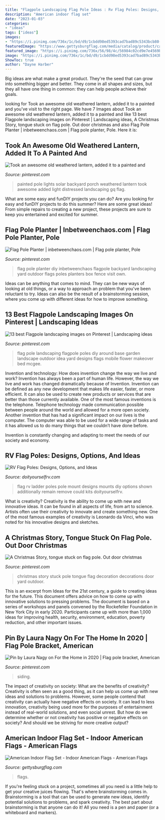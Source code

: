 ```yaml
---
title: "Flagpole Landscaping Flag Pole Ideas : Rv Flag Poles: Designs, Options, And Ideas"
description: "American indoor flag set"
date: "2023-01-03"
categories:
- "ideas"
tags: ["ideas"]
images:
- "https://i.pinimg.com/736x/1c/bd/d9/1cbdd98ed5393cad7bad89c5343bcb80--flag-poles-flag-pole-landscaping-front-yards.jpg"
featuredImage: "https://www.gettysburgflag.com/media/catalog/product/cache/2/thumbnail/1040x/040ec09b1e35df139433887a97daa66f/i/n/indoor_flag_display_1.jpg"
featured_image: "https://i.pinimg.com/736x/56/98/4c/56984c02cd9e7e4569b4c4011149d339.jpg"
image: "https://i.pinimg.com/736x/1c/bd/d9/1cbdd98ed5393cad7bad89c5343bcb80--flag-poles-flag-pole-landscaping-front-yards.jpg"
ShowToc: true
author: "Dayne Harber"
---
```



Big ideas are what make a great product. They're the seed that can grow into something bigger and better. They come in all shapes and sizes, but they all have one thing in common: they can help people achieve their goals.

	

		
looking for Took an awesome old weathered lantern, added it to a painted and you've visit to the right page. We have 7 Images about Took an awesome old weathered lantern, added it to a painted and like 13 best Flagpole landscaping images on Pinterest | Landscaping ideas, A Christmas Story, tongue stuck on flag pole. Out door christmas and also Flag Pole Planter | inbetweenchaos.com | Flag pole planter, Pole. Here it is:
		
    
## Took An Awesome Old Weathered Lantern, Added It To A Painted And

<img loading=lazy src="https://i.pinimg.com/736x/19/7f/9f/197f9f879749ff5abb343c0b5881f7a8--flag-pole-lights-flag-poles.jpg" onerror="this.onerror=null;this.src='https://tse4.mm.bing.net/th?id=OIP.q4-97EIQ9IIxmPTK013cjQHaNK&amp;pid=15.1';" alt="Took an awesome old weathered lantern, added it to a painted and">

_Source: pinterest.com_

>painted pole lights solar backyard porch weathered lantern took awesome added light distressed landscaping gq flag. 

	

What are some easy and funDIY projects you can do?
Are you looking for easy and funDIY projects to do this summer? Here are some great ideas! From simple repairs to creating a new project, these projects are sure to keep you entertained and excited for summer.

    
## Flag Pole Planter | Inbetweenchaos.com | Flag Pole Planter, Pole

<img loading=lazy src="https://i.pinimg.com/736x/de/4d/dd/de4dddc8a1e1076f99cb770115f587c9--diy-flag-pole-flag-poles.jpg" onerror="this.onerror=null;this.src='https://tse3.mm.bing.net/th?id=OIP.u6dSR9GswQWIlPd0n8S-LAHaLJ&amp;pid=15.1';" alt="Flag Pole Planter | inbetweenchaos.com | Flag pole planter, Pole">

_Source: pinterest.com_

>flag pole planter diy inbetweenchaos flagpole backyard landscaping yard outdoor flags poles planters box fence visit own. 

	

Ideas can be anything that comes to mind. They can be new ways of looking at old things, or a way to approach an problem that you've been reluctant to try. Ideas can also be the result of a brainstorming session, where you come up with different ideas for how to improve something.

    
## 13 Best Flagpole Landscaping Images On Pinterest | Landscaping Ideas

<img loading=lazy src="https://i.pinimg.com/736x/1c/bd/d9/1cbdd98ed5393cad7bad89c5343bcb80--flag-poles-flag-pole-landscaping-front-yards.jpg" onerror="this.onerror=null;this.src='https://tse2.mm.bing.net/th?id=OIP.JBXXDXMaI4bWeiCu_TRdmQHaMR&amp;pid=15.1';" alt="13 best Flagpole landscaping images on Pinterest | Landscaping ideas">

_Source: pinterest.com_

>flag pole landscaping flagpole poles diy around base garden landscape outdoor idea yard designs flags mobile flower makeover bed mcgee. 

	

Invention and technology: How does invention change the way we live and work?
Invention has always been a part of human life. However, the way we live and work has changed dramatically because of Invention. Invention can be defined as any new development that makes life easier, faster, or more efficient. It can also be used to create new products or services that are better than those currently available.
One of the most famous inventions is the telephone. Telephone technology made communication possible between people around the world and allowed for a more open society. Another invention that has had a significant impact on our lives is the computer. The computer was able to be used for a wide range of tasks and it has allowed us to do many things that we couldn’t have done before.

Invention is constantly changing and adapting to meet the needs of our society and economy.

    
## RV Flag Poles: Designs, Options, And Ideas

<img loading=lazy src="https://www.doityourselfrv.com/wp-content/uploads/2013/12/rv-flag-poles-ladder.jpg" onerror="this.onerror=null;this.src='https://tse3.mm.bing.net/th?id=OIP.FepoITCD1a174k6BE7gaIwAAAA&amp;pid=15.1';" alt="RV Flag Poles: Designs, Options, and Ideas">

_Source: doityourselfrv.com_

>flag rv ladder poles pole mount designs mounts diy options shown additionally remain remove could kits doityourselfrv. 

	

What is creativity?
Creativity is the ability to come up with new and innovative ideas. It can be found in all aspects of life, from art to science. Artists often use their creativity to innovate and create something new. One of the most famous examples of creativity is Leonardo da Vinci, who was noted for his innovative designs and sketches.

    
## A Christmas Story, Tongue Stuck On Flag Pole. Out Door Christmas

<img loading=lazy src="https://i.pinimg.com/736x/ab/a8/9c/aba89ce8636a94283c08fb9aa1ee777a--a-christmas-story-stuck.jpg" onerror="this.onerror=null;this.src='https://tse1.mm.bing.net/th?id=OIP.6nEUjQn7wt8vgUW7GX3IGAHaJ3&amp;pid=15.1';" alt="A Christmas Story, tongue stuck on flag pole. Out door christmas">

_Source: pinterest.com_

>christmas story stuck pole tongue flag decoration decorations door yard outdoor. 

	

This is an excerpt from Ideas for the 21st century, a guide to creating ideas for the future. This document offers advice on how to come up with innovative solutions to pressing problems. The document is based on a series of workshops and panels convened by the Rockefeller Foundation in New York City in early 2020. Participants came up with more than 1,000 ideas for improving health, security, environment, education, poverty reduction, and other important issues.

    
## Pin By Laura Nagy On For The Home In 2020 | Flag Pole Bracket, American

<img loading=lazy src="https://i.pinimg.com/736x/56/98/4c/56984c02cd9e7e4569b4c4011149d339.jpg" onerror="this.onerror=null;this.src='https://tse4.mm.bing.net/th?id=OIP.h2YPhQEUHc8qikuYCK06JQHaGw&amp;pid=15.1';" alt="Pin by Laura Nagy on For the Home in 2020 | Flag pole bracket, American">

_Source: pinterest.com_

>siding. 

	

The impact of creativity on society: What are the benefits of creativity?
Creativity is often seen as a good thing, as it can help us come up with new ideas and solutions to problems. However, some people contend that creativity can actually have negative effects on society. It can lead to less innovation, creativity being used more for the purposes of entertainment instead of real-world solutions, and even social unrest. But how do we determine whether or not creativity has positive or negative effects on society? And should we be striving for more creative output?

    
## American Indoor Flag Set - Indoor American Flags - American Flags

<img loading=lazy src="https://www.gettysburgflag.com/media/catalog/product/cache/2/thumbnail/1040x/040ec09b1e35df139433887a97daa66f/i/n/indoor_flag_display_1.jpg" onerror="this.onerror=null;this.src='https://tse4.mm.bing.net/th?id=OIP.GpJ502eeLBZ2yGT8xMnRJwHaQk&amp;pid=15.1';" alt="American Indoor Flag Set - Indoor American Flags - American Flags">

_Source: gettysburgflag.com_

>flags. 

	

If you're feeling stuck on a project, sometimes all you need is a little help to get your creative juices flowing. That's where brainstorming comes in. Brainstorming is a tool that can be used to generate new ideas, identify potential solutions to problems, and spark creativity. The best part about brainstorming is that anyone can do it! All you need is a pen and paper (or a whiteboard and markers).

